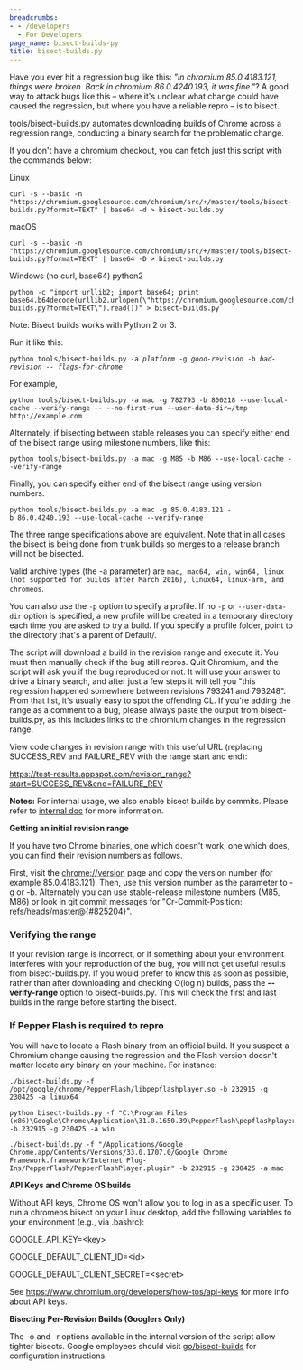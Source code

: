 ```yaml
---
breadcrumbs:
- - /developers
  - For Developers
page_name: bisect-builds-py
title: bisect-builds.py
---
```


Have you ever hit a regression bug like this: *"In chromium 85.0.4183.121,
things were broken. Back in chromium 86.0.4240.193, it was fine."*? A good way
to attack bugs like this – where it's unclear what change could have caused the
regression, but where you have a reliable repro – is to bisect.

tools/bisect-builds.py automates downloading builds of Chrome across a
regression range, conducting a binary search for the problematic change.

If you don't have a chromium checkout, you can fetch just this script with the
commands below:

Linux

```none
curl -s --basic -n "https://chromium.googlesource.com/chromium/src/+/master/tools/bisect-builds.py?format=TEXT" | base64 -d > bisect-builds.py
```

macOS

```none
curl -s --basic -n "https://chromium.googlesource.com/chromium/src/+/master/tools/bisect-builds.py?format=TEXT" | base64 -D > bisect-builds.py
```

Windows (no curl, base64) python2

```none
python -c "import urllib2; import base64; print base64.b64decode(urllib2.urlopen(\"https://chromium.googlesource.com/chromium/src/+/master/tools/bisect-builds.py?format=TEXT\").read())" > bisect-builds.py
```

Note: Bisect builds works with Python 2 or 3.

Run it like this:

<pre><code>python tools/bisect-builds.py -a <i>platform</i> -g <i>good-revision</i> -b <i>bad-revision</i> -- <i>flags-for-chrome</i>
</code></pre>

For example,

```none
python tools/bisect-builds.py -a mac -g 782793 -b 800218 --use-local-cache --verify-range -- --no-first-run --user-data-dir=/tmp http://example.com
```

Alternately, if bisecting between stable releases you can specify either end of
the bisect range using milestone numbers, like this:

```none
python tools/bisect-builds.py -a mac -g M85 -b M86 --use-local-cache --verify-range
```

Finally, you can specify either end of the bisect range using version numbers.

```none
python tools/bisect-builds.py -a mac -g 85.0.4183.121 -b 86.0.4240.193 --use-local-cache --verify-range
```

The three range specifications above are equivalent. Note that in all cases the
bisect is being done from trunk builds so merges to a release branch will not be
bisected.

Valid archive types (the -a parameter) are `mac, mac64, win, win64, linux (not
supported for builds after March 2016), linux64, linux-arm, and chromeos`.

You can also use the `-p` option to specify a profile. If no `-p` or
`--user-data-dir` option is specified, a new profile will be created in a
temporary directory each time you are asked to try a build. If you specify a
profile folder, point to the directory that's a parent of Default/.

The script will download a build in the revision range and execute it. You must
then manually check if the bug still repros. Quit Chromium, and the script will
ask you if the bug reproduced or not. It will use your answer to drive a binary
search, and after just a few steps it will tell you "this regression happened
somewhere between revisions 793241 and 793248". From that list, it's usually
easy to spot the offending CL. If you're adding the range as a comment to a bug,
please always paste the output from bisect-builds.py, as this includes links to
the chromium changes in the regression range.

View code changes in revision range with this useful URL (replacing SUCCESS_REV
and FAILURE_REV with the range start and end):

<https://test-results.appspot.com/revision_range?start=SUCCESS_REV&end=FAILURE_REV>

**Notes:** For internal usage, we also enable bisect builds by commits. Please
refer to [internal
doc](https://sites.google.com/a/google.com/chrome-te/home/tools/bisect_builds)
for more information.

**Getting an initial revision range**

If you have two Chrome binaries, one which doesn't work, one which does, you can
find their revision numbers as follows.

First, visit the [chrome://version](javascript:void(0);) page and copy the
version number (for example 85.0.4183.121). Then, use this version number as the
parameter to -g or -b. Alternately you can use stable-release milestone numbers
(M85, M86) or look in git commit messages for "Cr-Commit-Position:
refs/heads/master@{#825204}".

### Verifying the range

If your revision range is incorrect, or if something about your environment
interferes with your reproduction of the bug, you will not get useful results
from bisect-builds.py. If you would prefer to know this as soon as possible,
rather than after downloading and checking O(log n) builds, pass the
**--verify-range** option to bisect-builds.py. This will check the first and
last builds in the range before starting the bisect.

### If Pepper Flash is required to repro

You will have to locate a Flash binary from an official build. If you suspect a
Chromium change causing the regression and the Flash version doesn't matter
locate any binary on your machine. For instance:

```none
./bisect-builds.py -f /opt/google/chrome/PepperFlash/libpepflashplayer.so -b 232915 -g 230425 -a linux64
```

```none
python bisect-builds.py -f "C:\Program Files (x86)\Google\Chrome\Application\31.0.1650.39\PepperFlash\pepflashplayer.dll" -b 232915 -g 230425 -a win
```

```none
./bisect-builds.py -f "/Applications/Google Chrome.app/Contents/Versions/33.0.1707.0/Google Chrome Framework.framework/Internet Plug-Ins/PepperFlash/PepperFlashPlayer.plugin" -b 232915 -g 230425 -a mac
```

**API Keys and Chrome OS builds**

Without API keys, Chrome OS won't allow you to log in as a specific user. To run
a chromeos bisect on your Linux desktop, add the following variables to your
environment (e.g., via .bashrc):

GOOGLE_API_KEY=&lt;key&gt;

GOOGLE_DEFAULT_CLIENT_ID=&lt;id&gt;

GOOGLE_DEFAULT_CLIENT_SECRET=&lt;secret&gt;

See <https://www.chromium.org/developers/how-tos/api-keys> for more info about
API keys.

**Bisecting Per-Revision Builds (Googlers Only)**

The -o and -r options available in the internal version of the script allow
tighter bisects. Google employees should visit
[go/bisect-builds](https://goto.google.com/bisect-builds) for configuration
instructions.